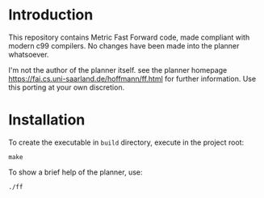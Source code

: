 Introduction
============

This repository contains Metric Fast Forward code, made compliant with modern c99 compilers.
No changes have been made into the planner whatsoever.

I'm not the author of the planner itself. see the planner homepage https://fai.cs.uni-saarland.de/hoffmann/ff.html for further information. Use this porting at your own discretion.

Installation
============

To create the executable in `build` directory, execute in the project root:

```
make
```

To show a brief help of the planner, use:

```
./ff
```
